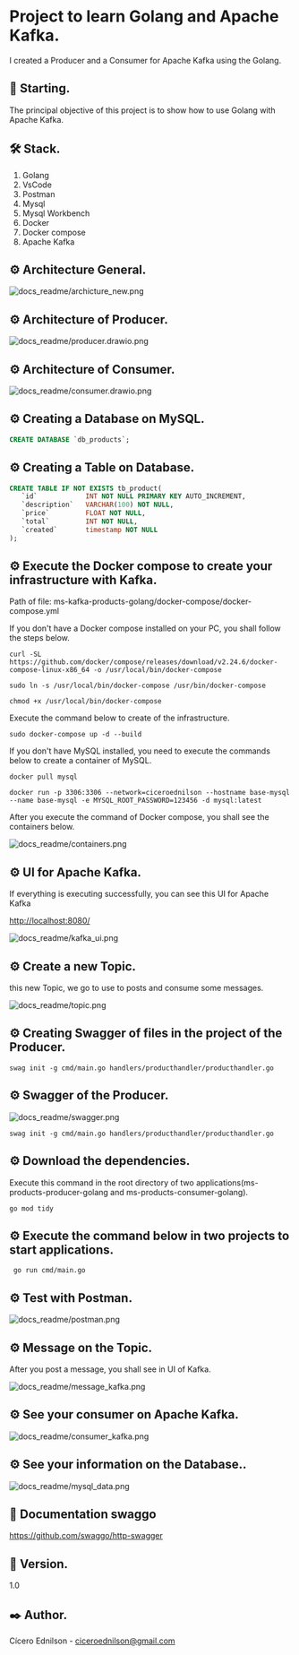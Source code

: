 # Project to learn Golang and Apache Kafka.

I created a Producer and a Consumer for Apache Kafka using the Golang.   

## 🚀 Starting.

The principal objective of this project is to show how to use Golang with Apache Kafka.

## 🛠 Stack.

<ol>
  <li>Golang</li>
  <li>VsCode</li>
  <li>Postman</li>
  <li>Mysql</li>
  <li>Mysql Workbench</li>
  <li>Docker</li>
  <li>Docker compose</li>
  <li>Apache Kafka</li>
</ol>

## ⚙️ Architecture General.

![docs_readme/archicture_new.png](docs_readme/diagrams_architecture_source.drawio.png)

## ⚙️ Architecture of Producer.

![docs_readme/producer.drawio.png](docs_readme/producer.drawio.png)

## ⚙️ Architecture of Consumer.

![docs_readme/consumer.drawio.png](docs_readme/consumer.drawio.png)


## ⚙️ Creating a Database on MySQL.

~~~~sql
CREATE DATABASE `db_products`;
~~~~

## ⚙️ Creating a Table on Database.

~~~~sql
CREATE TABLE IF NOT EXISTS tb_product(
   `id` 		   INT NOT NULL PRIMARY KEY AUTO_INCREMENT,
   `description`   VARCHAR(100) NOT NULL,
   `price`   	   FLOAT NOT NULL,
   `total`   	   INT NOT NULL,
   `created`   	   timestamp NOT NULL
);
~~~~

## ⚙ ️Execute the Docker compose to create your infrastructure with Kafka.

Path of file: ms-kafka-products-golang/docker-compose/docker-compose.yml

If you don't have a Docker compose installed on your PC, you shall follow the steps below.

~~~~shell
curl -SL https://github.com/docker/compose/releases/download/v2.24.6/docker-compose-linux-x86_64 -o /usr/local/bin/docker-compose

sudo ln -s /usr/local/bin/docker-compose /usr/bin/docker-compose

chmod +x /usr/local/bin/docker-compose
~~~~

Execute the command below to create of the infrastructure.

~~~~shell
sudo docker-compose up -d --build
~~~~

If you don't have MySQL installed, you need to execute the commands below to create a container of MySQL.

~~~~shell
docker pull mysql
~~~~

~~~~shell
docker run -p 3306:3306 --network=ciceroednilson --hostname base-mysql --name base-mysql -e MYSQL_ROOT_PASSWORD=123456 -d mysql:latest
~~~~

After you execute the command of Docker compose, you shall see the containers below.

![docs_readme/containers.png](docs_readme/containers.png)

## ⚙️ UI for Apache Kafka.

If everything is executing successfully, you can see this UI for Apache Kafka

[http://localhost:8080/](http://localhost:8080/)

![docs_readme/kafka_ui.png](docs_readme/kafka_ui.png)

## ⚙️ Create a new Topic.

this new Topic, we go to use to posts and consume some messages.

![docs_readme/topic.png](docs_readme/topic.png)

## ⚙️ Creating Swagger of files in the project of the Producer.

~~~~shell
swag init -g cmd/main.go handlers/producthandler/producthandler.go
~~~~

## ⚙️ Swagger of the Producer.

![docs_readme/swagger.png](docs_readme/swagger.png)

~~~~shell
swag init -g cmd/main.go handlers/producthandler/producthandler.go 
~~~~

## ⚙️ Download the dependencies.

Execute this command in the root directory of two applications(ms-products-producer-golang and ms-products-consumer-golang).
~~~~shell
go mod tidy
~~~~

## ⚙️ Execute the command below in two projects to start applications.

~~~~shell
 go run cmd/main.go
~~~~

## ⚙️ Test with Postman.

![docs_readme/postman.png](docs_readme/postman.png)

## ⚙️ Message on the Topic.

After you post a message, you shall see in UI of Kafka.

![docs_readme/message_kafka.png](docs_readme/message_kafka.png)

## ⚙️ See your consumer on Apache Kafka.

![docs_readme/consumer_kafka.png](docs_readme/consumer_kafka.png)

## ⚙️ See your information on the Database..

![docs_readme/mysql_data.png](docs_readme/mysql_data.png)

## 📌 Documentation swaggo

https://github.com/swaggo/http-swagger


## 📌 Version.

1.0

## ✒️ Author.

Cícero Ednilson - ciceroednilson@gmail.com
